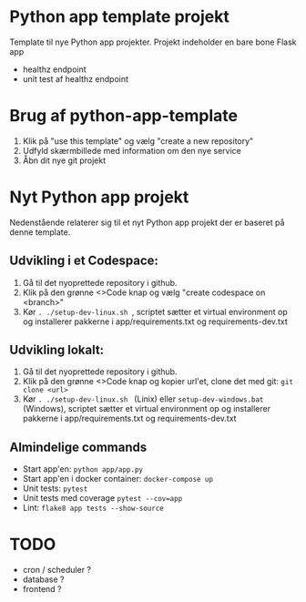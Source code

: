 # Python app template projekt
Template til nye Python app projekter.
Projekt indeholder en bare bone Flask app
* healthz endpoint
* unit test af healthz endpoint

# Brug af python-app-template
1. Klik på "use this template" og vælg "create a new repository"
2. Udfyld skærmbillede med information om den nye service
3. Åbn dit nye git projekt

# Nyt Python app projekt
Nedenstående relaterer sig til et nyt Python app projekt der er baseret på denne template.

## Udvikling i et Codespace:
1. Gå til det nyoprettede repository i github.
2. Klik på den grønne <>Code knap og vælg "create codespace on \<branch>"
3. Kør ```. ./setup-dev-linux.sh ```, scriptet sætter et virtual environment op og installerer pakkerne i app/requirements.txt og requirements-dev.txt

## Udvikling lokalt:
1. Gå til det nyoprettede repository i github.
2. Klik på den grønne <>Code knap og kopier url'et, clone det med git: ```git clone <url>```
3. Kør ```. ./setup-dev-linux.sh ``` (Linix) eller ```setup-dev-windows.bat``` (Windows), scriptet sætter et virtual environment op og installerer pakkerne i app/requirements.txt og requirements-dev.txt

## Almindelige commands
* Start app'en:  ```python app/app.py```
* Start app'en i docker container: ```docker-compose up```
* Unit tests: ```pytest```
* Unit tests med coverage ```pytest --cov=app```
* Lint: ```flake8 app tests --show-source```

# TODO
* cron / scheduler ?
* database ?
* frontend ?